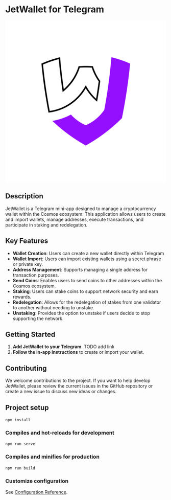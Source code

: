 # JetWallet for Telegram

![logo](https://github.com/bro-n-bro/jetWallet/blob/d002203201ec2ce826f1dd35fe9af6b762a9957f/logo.png)

## Description
JetWallet is a Telegram mini-app designed to manage a cryptocurrency wallet within the Cosmos ecosystem. This application allows users to create and import wallets, manage addresses, execute transactions, and participate in staking and redelegation.

## Key Features
- **Wallet Creation**: Users can create a new wallet directly within Telegram
- **Wallet Import**: Users can import existing wallets using a secret phrase or private key.
- **Address Management**: Supports managing a single address for transaction purposes.
- **Send Coins**: Enables users to send coins to other addresses within the Cosmos ecosystem.
- **Staking**: Users can stake coins to support network security and earn rewards.
- **Redelegation**: Allows for the redelegation of stakes from one validator to another without needing to unstake.
- **Unstaking**: Provides the option to unstake if users decide to stop supporting the network.

## Getting Started
1. **Add JetWallet to your Telegram**. TODO add link
2. **Follow the in-app instructions** to create or import your wallet.

## Contributing
We welcome contributions to the project. If you want to help develop JetWallet, please review the current issues in the GitHub repository or create a new issue to discuss new ideas or changes.

## Project setup
```
npm install
```

### Compiles and hot-reloads for development
```
npm run serve
```

### Compiles and minifies for production
```
npm run build
```

### Customize configuration
See [Configuration Reference](https://cli.vuejs.org/config/).
